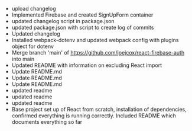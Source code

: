 - upload changelog
- Implemented Firebase and created SignUpForm container
- updated changelog script in package.json
- updated package.json with script to create log of commits
- Updated changelog
- Installed webpack-dotenv and updated webpack config with plugins object for dotenv
- Merge branch 'main' of https://github.com/joejcox/react-firebase-auth into main
- Updated README with information on excluding React import
- Update README.md
- Update README.md
- Update README.md
- updated readme
- updated readme
- updated readme
- Base project set up of React from scratch, installation of dependencies, confirmed everything is running correctly. Included README which documents everything so far
